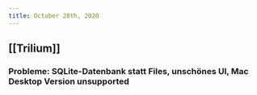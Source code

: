 ```yaml
---
title: October 28th, 2020
---
```


## [[Trilium]]
### Probleme: SQLite-Datenbank statt Files, unschönes UI, Mac Desktop Version unsupported

